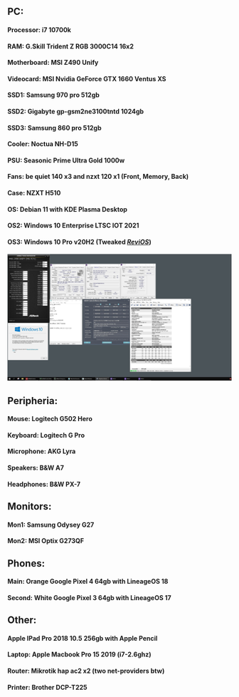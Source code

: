 ## PC:
#### Processor: **i7 10700k**
#### RAM: **G.Skill Trident Z RGB 3000C14 16x2**
#### Motherboard: **MSI Z490 Unify**
#### Videocard: **MSI Nvidia GeForce GTX 1660 Ventus XS**
#### SSD1: **Samsung 970 pro 512gb**
#### SSD2: **Gigabyte gp-gsm2ne3100tntd 1024gb** 
#### SSD3: **Samsung 860 pro 512gb**
#### Cooler: **Noctua NH-D15**
#### PSU: **Seasonic Prime Ultra Gold 1000w**
#### Fans: **be quiet 140 x3 and nzxt 120 x1 (Front, Memory, Back)**
#### Case: **NZXT H510**
#### OS: **Debian 11 with KDE Plasma Desktop**
#### OS2: **Windows 10 Enterprise LTSC IOT 2021**
#### OS3: **Windows 10 Pro v20H2 (Tweaked *[ReviOS](https://www.revi.cc)*)**
#### ![OC Setup](/img/oc_1.jpeg)

## Peripheria:
#### Mouse: **Logitech G502 Hero**
#### Keyboard: **Logitech G Pro**
#### Microphone: **AKG Lyra**
#### Speakers: **B&W A7**
#### Headphones: **B&W PX-7**

## Monitors:
#### Mon1: **Samsung Odysey G27**
#### Mon2: **MSI Optix G273QF**

## Phones:
#### Main: **Orange Google Pixel 4 64gb with LineageOS 18**
#### Second: **White Google Pixel 3 64gb with LineageOS 17**

## Other:
#### **Apple IPad Pro 2018 10.5 256gb with Apple Pencil**
#### Laptop: **Apple Macbook Pro 15 2019 (i7-2.6ghz)**
#### Router: **Mikrotik hap ac2 x2 (two net-providers btw)**
#### Printer: **Brother DCP-T225**